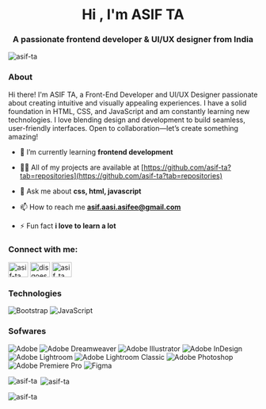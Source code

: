 <h1 align="center">Hi , I'm ASIF TA</h1>
<h3 align="center">A passionate frontend developer & UI/UX designer from India</h3>

<p align="left"> <img src="https://komarev.com/ghpvc/?username=asif-ta&label=Profile%20views&color=0e75b6&style=flat" alt="asif-ta" /> </p>

<h3 align="left">About</h3>
<P align="left" >Hi there!  I'm ASIF TA, a Front-End Developer and UI/UX Designer passionate about creating intuitive and visually appealing experiences. I have a solid foundation in HTML, CSS, and JavaScript and am constantly learning new technologies. I love blending design and development to build seamless, user-friendly interfaces. Open to collaboration—let’s create something amazing! </P>



- 🌱 I’m currently learning **frontend development**

- 👨‍💻 All of my projects are available at [https://github.com/asif-ta?tab=repositories](https://github.com/asif-ta?tab=repositories)

- 💬 Ask me about **css, html, javascript**

- 📫 How to reach me **asif.aasi.asifee@gmail.com**

- ⚡ Fun fact **i love to learn a lot**

<h3 align="left">Connect with me:</h3>
<p align="left">
<a href="https://linkedin.com/in/asif-ta" target="blank"><img align="center" src="https://raw.githubusercontent.com/rahuldkjain/github-profile-readme-generator/master/src/images/icons/Social/linked-in-alt.svg" alt="asif-ta" height="30" width="40" /></a>
<a href="https://instagram.com/disgoes.og" target="blank"><img align="center" src="https://raw.githubusercontent.com/rahuldkjain/github-profile-readme-generator/master/src/images/icons/Social/instagram.svg" alt="disgoes.og" height="30" width="40" /></a>
<a href="https://www.behance.net/asif_ta" target="blank"><img align="center" src="https://raw.githubusercontent.com/rahuldkjain/github-profile-readme-generator/master/src/images/icons/Social/behance.svg" alt="asif_ta" height="30" width="40" /></a>
</p>

<h3>Technologies</h3>

![Bootstrap](https://img.shields.io/badge/bootstrap-%238511FA.svg?style=for-the-badge&logo=bootstrap&logoColor=white) ![JavaScript](https://img.shields.io/badge/javascript-%23323330.svg?style=for-the-badge&logo=javascript&logoColor=%23F7DF1E)

<h3>Sofwares</h3>

![Adobe](https://img.shields.io/badge/adobe-%23FF0000.svg?style=for-the-badge&logo=adobe&logoColor=white) ![Adobe Dreamweaver](https://img.shields.io/badge/Adobe%20Dreamweaver-FF61F6.svg?style=for-the-badge&logo=Adobe%20Dreamweaver&logoColor=white) ![Adobe Illustrator](https://img.shields.io/badge/adobe%20illustrator-%23FF9A00.svg?style=for-the-badge&logo=adobe%20illustrator&logoColor=white) ![Adobe InDesign](https://img.shields.io/badge/Adobe%20InDesign-49021F?style=for-the-badge&logo=adobeindesign&logoColor=FF3366) ![Adobe Lightroom](https://img.shields.io/badge/Adobe%20Lightroom-31A8FF.svg?style=for-the-badge&logo=Adobe%20Lightroom&logoColor=white) ![Adobe Lightroom Classic](https://img.shields.io/badge/Adobe%20Lightroom%20Classic-31A8FF.svg?style=for-the-badge&logo=Adobe%20Lightroom%20Classic&logoColor=white) ![Adobe Photoshop](https://img.shields.io/badge/adobe%20photoshop-%2331A8FF.svg?style=for-the-badge&logo=adobe%20photoshop&logoColor=white) ![Adobe Premiere Pro](https://img.shields.io/badge/Adobe%20Premiere%20Pro-9999FF.svg?style=for-the-badge&logo=Adobe%20Premiere%20Pro&logoColor=white) ![Figma](https://img.shields.io/badge/figma-%23F24E1E.svg?style=for-the-badge&logo=figma&logoColor=white)


<p><img align="left" src="https://github-readme-stats.vercel.app/api/top-langs?username=asif-ta&show_icons=true&locale=en&layout=compact" alt="asif-ta" /></p>

<p>&nbsp;<img align="center" src="https://github-readme-stats.vercel.app/api?username=asif-ta&show_icons=true&locale=en" alt="asif-ta" /></p>

<p><img align="center" src="https://github-readme-streak-stats.herokuapp.com/?user=asif-ta&" alt="asif-ta" /></p>
